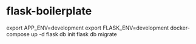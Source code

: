 # flask-boilerplate

export APP_ENV=development
export FLASK_ENV=development
docker-compose up -d
flask db init
flask db migrate
